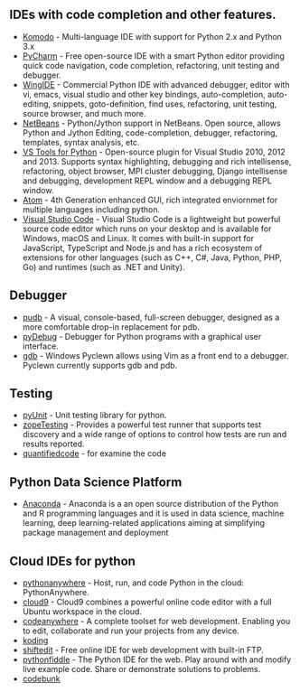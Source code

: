
IDEs with code completion and other features.
-------------------------------------------

- [Komodo](http://komodoide.com/) - Multi-language IDE with support for Python 2.x and Python 3.x
- [PyCharm](http://www.jetbrains.com/pycharm/) - Free open-source IDE with a smart Python editor providing quick code navigation, code completion, refactoring, unit testing and debugger.
- [WingIDE](http://wingware.com/) - Commercial Python IDE with advanced debugger, editor with vi, emacs, visual studio and other key bindings, auto-completion, auto-editing, snippets, goto-definition, find uses, refactoring, unit testing, source browser, and much more.
- [NetBeans](http://wiki.netbeans.org/Python) - Python/Jython support in NetBeans. Open source, allows Python and Jython Editing, code-completion, debugger, refactoring, templates, syntax analysis, etc.
- [VS Tools for Python](http://pytools.codeplex.com/) - Open-source plugin for Visual Studio 2010, 2012 and 2013. Supports syntax highlighting, debugging and rich intellisense, refactoring, object browser, MPI cluster debugging, Django intellisense and debugging, development REPL window and a debugging REPL window.
- [Atom](https://atom.io/) - 4th Generation enhanced GUI, rich integrated enviornmet for multiple languages including python.
- [Visual Studio Code](https://code.visualstudio.com/) - Visual Studio Code is a lightweight but powerful source code editor which runs on your desktop and is available for Windows, macOS and Linux. It comes with built-in support for JavaScript, TypeScript and Node.js and has a rich ecosystem of extensions for other languages (such as C++, C#, Java, Python, PHP, Go) and runtimes (such as .NET and Unity).

Debugger
---------

- [pudb](https://pypi.python.org/pypi/pudb) - A visual, console-based, full-screen debugger, designed as a more comfortable drop-in replacement for pdb. 
- [pyDebug](https://pypi.python.org/pypi/pydebug/1.0.3) - Debugger for Python programs with a graphical user interface.
- [gdb](https://wiki.python.org/moin/DebuggingWithGdb) - Windows Pyclewn allows using Vim as a front end to a debugger. Pyclewn currently supports gdb and pdb. 

Testing
--------

- [pyUnit](https://wiki.python.org/moin/PyUnit) - Unit testing library for python.
- [zopeTesting](www.python.org/pypi/zope.testing) - Provides a powerful test runner that supports test discovery and a wide range of options to control how tests are run and results reported. 
- [quantifiedcode](https://www.quantifiedcode.com/) - for examine the code

Python Data Science Platform
-----------------------------

- [Anaconda](https://www.anaconda.com/) - Anaconda is a an open source distribution of the Python and R programming languages and it is used in data science, machine learning, deep learning-related applications  aiming at simplifying package management and deployment


Cloud IDEs for python
---------------------
- [pythonanywhere](https://www.pythonanywhere.com/) - Host, run, and code Python in the cloud: PythonAnywhere.
- [cloud9](https://c9.io/)   - Cloud9 combines a powerful online code editor with a full Ubuntu workspace in the cloud.
- [codeanywhere](https://codeanywhere.com) - A complete toolset for web development. Enabling you to edit, collaborate and run your       projects from any device.
- [koding](http://www.koding.com/)
- [shiftedit](https://shiftedit.net/) - Free online IDE for web development with built-in FTP.
- [pythonfiddle](http://pythonfiddle.com/) - The Python IDE for the web. Play around with and modify live example code. Share or         demonstrate solutions to problems.
- [codebunk](https://codebunk.com/)






